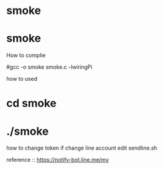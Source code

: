 # smoke
# smoke
How to complie

#gcc -o smoke smoke.c -lwiringPi


how to used

# cd smoke
# ./smoke


how to change token if change line account
edit sendline.sh

reference :: https://notify-bot.line.me/my
